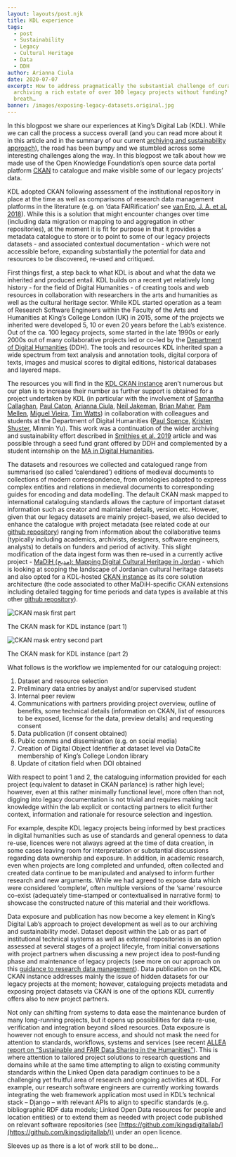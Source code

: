 ```yaml
---
layout: layouts/post.njk
title: KDL experience
tags:
  - post
  - Sustainability
  - Legacy
  - Cultural Heritage
  - Data
  - DDH
author: Arianna Ciula
date: 2020-07-07
excerpt: How to address pragmatically the substantial challenge of curating and
  archiving a rich estate of over 100 legacy projects without funding? Deep
  breath…
banner: /images/exposing-legacy-datasets.original.jpg
---
```


In this blogpost we share our experiences at King’s Digital Lab (KDL). While we can call the process a success overall (and you can read more about it in this article and in the summary of our current [archiving and sustainability approach](/our-work/archiving-sustainability/)), the road has been bumpy and we stumbled across some interesting challenges along the way. In this blogpost we talk about how we made use of the Open Knowledge Foundation’s open source data portal platform [CKAN](https://ckan.org/) to catalogue and make visible some of our legacy projects’ data.

KDL adopted CKAN following assessment of the institutional repository in place at the time as well as comparisons of research data management platforms in the literature (e.g. on ‘data FAIRification’ see [van Erp, J. A. et al. 2018](https://peerj.com/preprints/27151.pdf)). While this is a solution that might encounter changes over time (including data migration or mapping to and aggregation in other repositories), at the moment it is fit for purpose in that it provides a metadata catalogue to store or to point to some of our legacy projects datasets - and associated contextual documentation - which were not accessible before, expanding substantially the potential for data and resources to be discovered, re-used and critiqued.

First things first, a step back to what KDL is about and what the data we inherited and produced entail. KDL builds on a recent yet relatively long history - for the field of Digital Humanities - of creating tools and web resources in collaboration with researchers in the arts and humanities as well as the cultural heritage sector. While KDL started operation as a team of Research Software Engineers within the Faculty of the Arts and Humanities at King’s College London (UK) in 2015, some of the projects we inherited were developed 5, 10 or even 20 years before the Lab’s existence. Out of the ca. 100 legacy projects, some started in the late 1990s or early 2000s out of many collaborative projects led or co-led by the [Department of Digital Humanities](https://www.kcl.ac.uk/ddh) (DDH). The tools and resources KDL inherited span a wide spectrum from text analysis and annotation tools, digital corpora of texts, images and musical scores to digital editions, historical databases and layered maps.

The resources you will find in the [KDL CKAN instance](http://data.kdl.kcl.ac.uk) aren’t numerous but our plan is to increase their number as further support is obtained for a project undertaken by KDL (in particular with the involvement of [Samantha Callaghan](/who-we-are/samantha-callaghan/), [Paul Caton](/who-we-are/dr-paul-caton/), [Arianna Ciula](/who-we-are/dr-arianna-ciula/), [Neil Jakeman](/who-we-are/neil-jakeman/), [Brian Maher](/who-we-are/brian-maher/), [Pam Mellen](/who-we-are/pamela-mellen/), [Miguel Vieira](/who-we-are/miguel-vieira/), [Tim Watts](/who-we-are/tim-watts/)) in collaboration with colleagues and students at the Department of Digital Humanities ([Paul Spence](https://www.kcl.ac.uk/people/paul-spence), [Kristen Shuster](https://www.kcl.ac.uk/people/dr-kristen-schuster), Minmin Yu). This work was a continuation of the wider archiving and sustainability effort described in [Smithies et al. 2019](http://www.digitalhumanities.org/dhq/vol/13/1/000411/000411.html) article and was possible through a seed fund grant offered by DDH and complemented by a student internship on the [MA in Digital Humanities](https://www.kcl.ac.uk/study/postgraduate/taught-courses/digital-humanities-ma).

The datasets and resources we collected and catalogued range from summarised (so called ‘calendared’) editions of medieval documents to collections of modern correspondence, from ontologies adapted to express complex entities and relations in medieval documents to corresponding guides for encoding and data modelling. The default CKAN mask mapped to international cataloguing standards allows the capture of important dataset information such as creator and maintainer details, version etc. However, given that our legacy datasets are mainly project-based, we also decided to enhance the catalogue with project metadata (see related code at our [github repository](https://github.com/kingsdigitallab/ckanext-kdl_metadata_schema)) ranging from information about the collaborative teams (typically including academics, archivists, designers, software engineers, analysts) to details on funders and period of activity. This slight modification of the data ingest form was then re-used in a currently active project - [MaDiH (مديح): Mapping Digital Cultural Heritage in Jordan](http://madih-jordan.org/) - which is looking at scoping the landscape of Jordanian cultural heritage datasets and also opted for a KDL-hosted [CKAN instance](https://madih-data.kdl.kcl.ac.uk/) as its core solution architecture (the code associated to other MaDiH-specific CKAN extensions including detailed tagging for time periods and data types is available at this other [github repository](https://github.com/kingsdigitallab/ckanext-kdl_madih)).

![CKAN mask first part](/images/CKAN_mask_1_ryyMyGY.width-1024.png)

The CKAN mask for KDL instance (part 1)

![CKAN mask entry second part](/images/CKAN_mask_2_0AGTUjW.width-1024.png)

The CKAN mask for KDL instance (part 2)

What follows is the workflow we implemented for our cataloguing project:

1.  Dataset and resource selection
2.  Preliminary data entries by analyst and/or supervised student
3.  Internal peer review
4.  Communications with partners providing project overview, outline of benefits, some technical details (information on CKAN, list of resources to be exposed, license for the data, preview details) and requesting consent
5.  Data publication (if consent obtained)
6.  Public comms and dissemination (e.g. on social media)
7.  Creation of Digital Object Identifier at dataset level via DataCite membership of King’s College London library
8.  Update of citation field when DOI obtained

With respect to point 1 and 2, the cataloguing information provided for each project (equivalent to dataset in CKAN parlance) is rather high level; however, even at this rather minimally functional level, more often than not, digging into legacy documentation is not trivial and requires making tacit knowledge within the lab explicit or contacting partners to elicit further context, information and rationale for resource selection and ingestion.

For example, despite KDL legacy projects being informed by best practices in digital humanities such as use of standards and general openness to data re-use, licences were not always agreed at the time of data creation, in some cases leaving room for interpretation or substantial discussions regarding data ownership and exposure. In addition, in academic research, even when projects are long completed and unfunded, often collected and created data continue to be manipulated and analysed to inform further research and new arguments. While we had agreed to expose data which were considered ‘complete’, often multiple versions of the ‘same’ resource co-exist (adequately time-stamped or contextualised in narrative form) to showcase the constructed nature of this material and their workflows.

Data exposure and publication has now become a key element in King’s Digital Lab’s approach to project development as well as to our archiving and sustainability model. Dataset deposit within the Lab or as part of institutional technical systems as well as external repositories is an option assessed at several stages of a project lifecyle, from initial conversations with project partners when discussing a new project idea to post-funding phase and maintenance of legacy projects (see more on our approach on this [guidance to research data management](https://github.com/kingsdigitallab/sdlc-for-rse/wiki/Data-Management-Plan-guidance-and-AHRC-template)). Data publication on the KDL CKAN instance addresses mainly the issue of hidden datasets for our legacy projects at the moment; however, cataloguing projects metadata and exposing project datasets via CKAN is one of the options KDL currently offers also to new project partners.

Not only can shifting from systems to data ease the maintenance burden of many long-running projects, but it opens up possibilities for data re-use, verification and integration beyond siloed resources. Data exposure is however not enough to ensure access, and should not mask the need for attention to standards, workflows, systems and services (see recent [ALLEA report on “Sustainable and FAIR Data Sharing in the Humanities”](https://allea.org/portfolio-item/sustainable-and-fair-data-sharing-in-the-humanities/.)). This is where attention to tailored project solutions to research questions and domains while at the same time attempting to align to existing community standards within the Linked Open data paradigm continues to be a challenging yet fruitful area of research and ongoing activities at KDL. For example, our research software engineers are currently working towards integrating the web framework application most used in KDL’s technical stack – Django – with relevant APIs to align to specific standards (e.g. bibliographic RDF data models; Linked Open Data resources for people and location entities) or to extend them as needed with project code published on relevant software repositories (see [https://github.com/kingsdigitallab/](https://github.com/kingsdigitallab/)) under an open licence.

Sleeves up as there is a lot of work still to be done...

